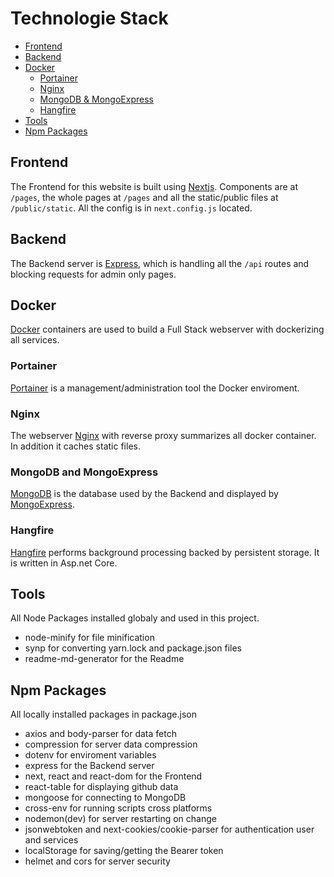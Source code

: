 # Technologie Stack
 - [Frontend](#frontend)
 - [Backend](#backend)
 - [Docker](#docker)
	- [Portainer](#portainer)
	- [Nginx](#nginx)
	- [MongoDB & MongoExpress](#mongodb-and-mongoexpress)
	- [Hangfire](#hangfire)
- [Tools](#tools)
- [Npm Packages](#npm-packages)

## Frontend
The Frontend for this website is built using [Nextjs](https://nextjs.org/). Components are at ```/pages```, the whole pages at ```/pages``` and all the static/public files at ```/public/static```. All the config is in ```next.config.js``` located.

## Backend
The Backend server is [Express](https://expressjs.com/), which is handling all the ```/api``` routes and blocking requests for admin only pages.

## Docker
[Docker](https://www.docker.com/) containers are used to build a Full Stack webserver with dockerizing all services.

### Portainer
[Portainer](https://portainer.io/) is a management/administration tool the Docker enviroment. 

### Nginx
The webserver [Nginx](https://www.nginx.com/) with reverse proxy summarizes all docker container. In addition it caches static files.

### MongoDB and MongoExpress
[MongoDB](https://mongodb.com/) is the database used by the Backend and displayed by [MongoExpress](https://github.com/mongo-express/mongo-express).

### Hangfire
[Hangfire](https://www.hangfire.io/) performs background processing backed by persistent storage. It is written in Asp.net Core.

## Tools
All Node Packages installed globaly and used in this project.
 - node-minify for file minification
 - synp for converting yarn.lock and package.json files
 - readme-md-generator for the Readme

## Npm Packages
All locally installed packages in package.json
- axios and body-parser for data fetch
- compression for server data compression
- dotenv for enviroment variables
- express for the Backend server
- next, react and react-dom for the Frontend
- react-table for displaying github data
- mongoose for connecting to MongoDB
- cross-env for running scripts cross platforms
- nodemon(dev) for server restarting on change
- jsonwebtoken and next-cookies/cookie-parser for authentication user and services
- localStorage for saving/getting the Bearer token
- helmet and cors for server security